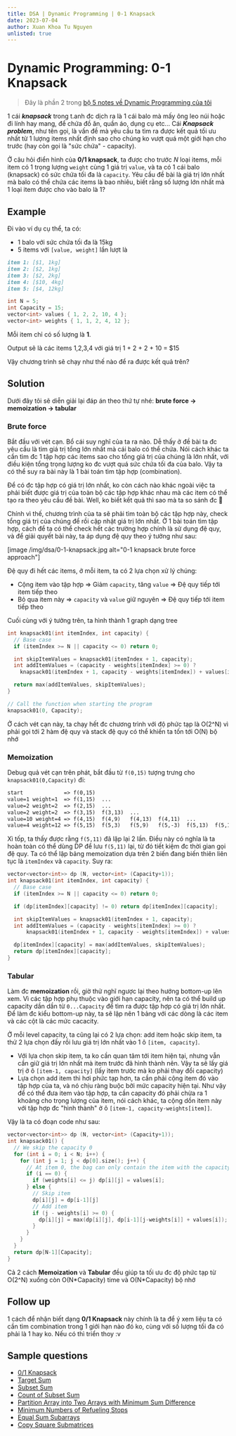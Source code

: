 ```yaml
---
title: DSA | Dynamic Programming | 0-1 Knapsack
date: 2023-07-04
author: Xuan Khoa Tu Nguyen
unlisted: true
---
```


# Dynamic Programming: 0-1 Knapsack

> Đây là phần 2 trong [bộ 5 notes về Dynamic Programming của tôi](/dsa/dynamic-programming)

1 cái ***knapsack*** trong t.anh đc dịch ra là 1 cái balo mà mấy ông leo núi hoặc đi lính hay mang,
để chứa đồ ăn, quần áo, dụng cụ etc... Cái ***Knapsack problem***, như tên gọi, là vấn đề mà yêu cầu
ta tìm ra được kết quả tối ưu nhất từ 1 lượng items nhất định sao cho chúng ko vượt quá một giới hạn
cho trước (hay còn gọi là "sức chứa" - capacity).

Ở câu hỏi điển hình của **0/1 knapsack**, ta được cho trước *N* loại items, mỗi item có 1 trọng lượng
`weight` cùng 1 giá trị `value`, và ta có 1 cái balo (knapsack) có sức chứa tối đa là `capacity`.
Yêu cầu đề bài là giá trị lớn nhất mà balo có thể chứa các items là bao nhiêu, biết rằng số lượng
lớn nhất mà 1 loại item được cho vào balo là 1?

## Example

Đi vào ví dụ cụ thể, ta có:

- 1 balo với sức chứa tối đa là 15kg
- 5 items với `[value, weight]` lần lượt là

```md
item 1: [$1, 1kg]
item 2: [$2, 1kg]
item 3: [$2, 2kg]
item 4: [$10, 4kg]
item 5: [$4, 12kg]
```

```cpp
int N = 5;
int Capacity = 15;
vector<int> values { 1, 2, 2, 10, 4 };
vector<int> weights { 1, 1, 2, 4, 12 };
```

Mỗi item chỉ có số lượng là **1**.

Output sẽ là các items 1,2,3,4 với giá trị 1 + 2 + 2 + 10 = $15

Vậy chương trình sẽ chạy như thế nào để ra được kết quả trên?

## Solution

Dưới đây tôi sẽ diễn giải lại đáp án theo thứ tự nhé: **brute force -> memoization -> tabular**

### Brute force

Bắt đầu với vét cạn. Bổ cái suy nghĩ của ta ra nào. Dễ thấy ở đề bài ta đc yêu cầu là tìm giá trị
tổng lớn nhất mà cái balo có thể chứa. Nói cách khác ta cần tìm đc 1 tập hợp các items sao cho tổng
giá trị của chúng là lớn nhất, với điều kiện tổng trọng lượng ko đc vượt quá sức chứa tối đa của
balo. Vậy ta có thể suy ra bài này là 1 bài toán tìm tập hợp (combination).

Để có đc tập hợp có giá trị lớn nhất, ko còn cách nào khác ngoài việc ta phải biết được giá trị của
toàn bộ các tập hợp khác nhau mà các item có thể tạo ra theo yêu cầu đề bài. Well, ko biết kết quả
thì sao mà ta so sánh đc 🙂

Chính vì thế, chương trình của ta sẽ phải tìm toàn bộ các tập hợp này, check tổng giá trị của chúng
để rồi cập nhật giá trị lớn nhất. Ở 1 bài toán tìm tập hợp, cách để ta có thể check hết các trường
hợp chính là sử dụng đệ quy, và để giải quyết bài này, ta áp dụng đệ quy theo ý tưởng như sau:

[image /img/dsa/0-1-knapsack.jpg alt="0-1 knapsack brute force approach"]

Đệ quy đi hết các items, ở mỗi item, ta có 2 lựa chọn xử lý chúng:

- Cộng item vào tập hợp => Giảm `capacity`, tăng `value` => Đệ quy tiếp tới item tiếp theo
- Bỏ qua item này => `capacity` và `value` giữ nguyên => Đệ quy tiếp tới item tiếp theo

Cuối cùng với ý tưởng trên, ta hình thành 1 graph dạng tree

```cpp
int knapsack01(int itemIndex, int capacity) {
  // Base case
  if (itemIndex >= N || capacity <= 0) return 0;

  int skipItemValues = knapsack01(itemIndex + 1, capacity);
  int addItemValues = (capacity - weights[itemIndex] >= 0) ?
    knapsack01(itemIndex + 1, capacity - weights[itemIndex]) + values[itemIndex] : 0;

  return max(addItemValues, skipItemValues);
}

// Call the function when starting the program
knapsack01(0, Capacity);
```

Ở cách vét cạn này, ta chạy hết đc chương trình với độ phức tạp là O(2^N) vì phải gọi tới 2 hàm đệ
quy và stack đệ quy có thể khiến ta tốn tới O(N) bộ nhớ

### Memoization

Debug quả vét cạn trên phát, bắt đầu từ `f(0,15)` tượng trưng cho `knapsack01(0,Capacity)` đi:

```md
start             => f(0,15)
value=1 weight=1  => f(1,15)  ...
value=2 weight=2  => f(2,15)  ...
value=2 weight=2  => f(3,15)  f(3,13)  ...
value=10 weight=4 => f(4,15)  f(4,9)   f(4,13)  f(4,11)  ...
value=4 weight=12 => f(5,15)  f(5,3)   f(5,9)   f(5,-3)  f(5,13)  f(5,11)  f(5,11)
```

Xì tốp, ta thấy được rằng `f(5,11)` đã lặp lại 2 lần. Điều này có nghĩa là ta hoàn toàn có thể dùng
DP để lưu `f(5,11)` lại, từ đó tiết kiệm đc thời gian gọi đệ quy. Ta có thể lập bảng memoization dựa
trên 2 biến đang biến thiên liên tục là `itemIndex` và `capacity`. Suy ra:

```cpp
vector<vector<int>> dp (N, vector<int> (Capacity+1));
int knapsack01(int itemIndex, int capacity) {
  // Base case
  if (itemIndex >= N || capacity <= 0) return 0;

  if (dp[itemIndex][capacity] != 0) return dp[itemIndex][capacity];

  int skipItemValues = knapsack01(itemIndex + 1, capacity);
  int addItemValues = (capacity - weights[itemIndex] >= 0) ?
      knapsack01(itemIndex + 1, capacity - weights[itemIndex]) + values[itemIndex] : 0;

  dp[itemIndex][capacity] = max(addItemValues, skipItemValues);
  return dp[itemIndex][capacity];
}
```

### Tabular

Làm đc **memoization** rồi, giờ thử nghĩ ngược lại theo hướng bottom-up lên xem. Vì các tập hợp phụ
thuộc vào giới hạn capacity, nên ta có thể build up capacity dần dần từ `0...Capacity` để tìm ra
được tập hợp có giá trị lớn nhất. Để làm đc kiểu bottom-up này, ta sẽ lập nên 1 bảng với các dòng là
các item và các cột là các mức cacacity.

Ở mỗi level capacity, ta cũng lại có 2 lựa chọn: add item hoặc skip item, ta thử 2 lựa chọn đấy rồi
lưu giá trị lớn nhất vào 1 ô `[item, capacity]`.

- Với lựa chọn skip item, ta ko cần quan tâm tới item hiện tại, nhưng vẫn cần giữ giá trị lớn nhất mà item trước đã hình thành nên. Vậy ta sẽ lấy giá trị ở ô `[item-1, capacity]` (lấy item trước mà ko phải thay đổi capacity)
- Lựa chọn add item thì hơi phức tạp hơn, ta cần phải cộng item đó vào tập hợp của ta, và nó chịu ràng buộc bởi mức capacity hiện tại. Như vậy để có thể đưa item vào tập hợp, ta cần capacity đó phải chừa ra 1 khoảng cho trọng lượng của item, nói cách khác, ta cộng dồn item này với tập hợp đc "hình thành" ở ô `[item-1, capacity-weights[item]]`.

Vậy là ta có đoạn code như sau:

```cpp
vector<vector<int>> dp (N, vector<int> (Capacity+1));
int knapsack01() {
  // We skip the capacity 0
  for (int i = 0; i < N; i++) {
    for (int j = 1; j < dp[0].size(); j++) {
      // At item 0, the bag can only contain the item with the capacity larger than its weight
      if (i == 0) {
        if (weights[i] <= j) dp[i][j] = values[i];
      } else {
        // Skip item
        dp[i][j] = dp[i-1][j]
        // Add item
        if (j - weights[i] >= 0) {
          dp[i][j] = max(dp[i][j], dp[i-1][j-weights[i]] + values[i]);
        }
      }
    }
  }
  return dp[N-1][Capacity];
}
```

Cả 2 cách **Memoization** và **Tabular** đều giúp ta tối ưu đc độ phức tạp từ O(2^N) xuống còn
O(N\*Capacity) time và O(N\*Capacity) bộ nhớ

## Follow up

1 cách để nhận biết dạng **0/1 Knapsack** này chính là ta để ý xem liệu ta có cần tìm combination
trong 1 giới hạn nào đó ko, cùng với số lượng tối đa có phải là 1 hay ko. Nếu có thì triển thoy :v

## Sample questions

- [0/1 Knapsack](https://www.geeksforgeeks.org/0-1-knapsack-problem-dp-10/)
- [Target Sum](https://leetcode.com/problems/target-sum/)
- [Subset Sum](https://leetcode.com/problems/partition-equal-subset-sum/)
- [Count of Subset Sum](https://leetcode.com/problems/partition-equal-subset-sum/)
- [Partition Array into Two Arrays with Minimum Sum Difference](https://www.geeksforgeeks.org/partition-a-set-into-two-subsets-such-that-the-difference-of-subset-sums-is-minimum/)
- [Minimum Numbers of Refueling Stops](https://leetcode.com/problems/minimum-number-of-refueling-stops/)
- [Equal Sum Subarrays](https://www.geeksforgeeks.org/split-array-two-equal-sum-subarrays/)
- [Copy Square Submatrices](https://leetcode.com/problems/count-square-submatrices-with-all-ones/)
